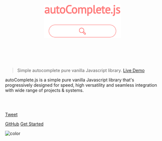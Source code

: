 <p align="center">
	<a href="https://tarekraafat.github.io/autoComplete.js/demo/">
<img src="./img/autoComplete.js.svg" alt= "autoComplete.js Logo" style="padding-bottom: 80px; width: 250px;">
    </a>
</p>

> Simple autocomplete pure vanilla Javascript library. <a href="https://tarekraafat.github.io/autoComplete.js/demo/" target="\_blank">Live Demo</a>

autoComplete.js is a simple pure vanilla Javascript library that's progressively designed for speed, high versatility and seamless integration with wide range of projects & systems.

<br>

<div class="fb-like" data-href="https://tarekraafat.github.io/autoComplete.js/" data-layout="button_count" data-action="recommend" data-size="large" data-show-faces="true" data-share="true"></div>

<br>

<a href="https://twitter.com/share?ref_src=twsrc%5Etfw" class="twitter-share-button" data-size="large" data-text="Check out autoComplete.js library!" data-url="https://tarekraafat.github.io/autoComplete.js/" data-hashtags="#web #webdev #frontend #dev #html #css #javascript #autoComplete #autoCompletejs #frontenddev #code #coding #development #frontenddeveloperlove #webdevelopment #webdeveloper #webdevelopment #opensource #VanillaJS #js #github #programming #developers" data-show-count="false">Tweet</a>

[GitHub](https://github.com/TarekRaafat/autoComplete.js)
[Get Started](#_1-get-started)

![color](#fff)
